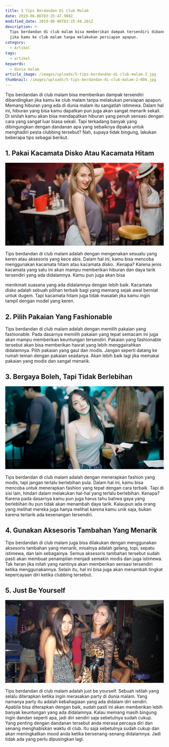 ```yaml
---
title: 5 Tips Berdandan Di Club Malam
date: 2019-06-06T03:25:47.988Z
modified_date: 2019-06-06T03:25:48.201Z
description: >-
  Tips berdandan di club malam bisa memberikan dampak tersendiri dibandingkan
  jika kamu ke club malam tanpa melakukan persiapan apapun.
category:
  - Artikel
tags:
  - artikel
keywords:
  - dunia malam
article_image: /images/uploads/5-tips-berdandan-di-club-malam-3.jpg
thumbnail: /images/uploads/5-tips-berdandan-di-club-malam-2-004.jpg
---
```

Tips berdandan di club malam bisa memberikan dampak tersendiri dibandingkan jika kamu ke club malam tanpa melakukan persiapan apapun. Memang hiburan yang ada di dunia malam itu sangatlah istimewa. Dalam hal ini, hiburan yang bisa kamu dapatkan pun juga akan sangat menarik sekali. Di sinilah kamu akan bisa mendapatkan hiburan yang penuh sensasi dengan cara yang sangat luar biasa sekali. Tapi terkadang banyak yang dibingungkan dengan dandanan apa yang sebaiknya dipakai untuk menghadiri pesta clubbing tersebut? Nah, supaya tidak bingung, lakukan beberapa tips sebagai berikut.



## 1. Pakai Kacamata Disko Atau Kacamata Hitam

![5 Tips Berdandan Di Club Malam](/images/uploads/5-tips-berdandan-di-club-malam-3.jpg)

Tips berdandan di club malam adalah dengan mengenakan sesuatu yang keren atau aksesoris yang kece abis. Dalam hal ini, kamu bisa mencoba menggunakan kacamata hitam atau kacamata disko. .Kenapa? Karena jenis kacamata yang satu ini akan mampu memberikan hiburan dan daya tarik tersendiri yang ada didalamnya. Kamu pun juga akan bisa 

menikmati suasana yang ada didalamnya dengan lebih baik. Kacamata disko adalah sebuah pilihan terbaik bagi yang memang sejak awal berniat untuk dugem. Tapi kacamata hitam juga tidak masalah jika kamu ingin tampil dengan model yang keren.



## 2. Pilih Pakaian Yang Fashionable

Tips berdandan di club malam adalah dengan memilih pakaian yang fashionable. Pada dasarnya memilih pakaian yang tepat semacam ini juga akan mampu memberikan keuntungan tersendiri. Pakaian yang fashionable tersebut akan bisa memberikan hasrat yang lebih menggairahkan didalamnya. Pilih pakaian yang gaul dan modis. Jangan seperti datang ke rumah teman dengan pakaian seadanya. Akan lebih baik lagi jika memakai pakaian yang modis dan sangat menarik. 



## 3. Bergaya Boleh, Tapi Tidak Berlebihan

![5 Tips Berdandan Di Club Malam](/images/uploads/5-tips-berdandan-di-club-malam-2.jpg)

Tips berdandan di club malam adalah dengan menerapkan fashion yang modis, tapi jangan terlalu berlebihan pula. Dalam hal ini, kamu bisa mencoba untuk menerapkan fashion yang tepat dengan cara terbaik. Tapi di sisi lain, hindari dalam melakukan hal-hal yang terlalu berlebihan. Kenapa? Karena pada dasarnya kamu pun juga harus tahu bahwa gaya yang berlebihan itu pun tidak akan menambah daya tarik. Kalaupun ada orang yang melihat mereka juga hanya melihat karena kamu unik saja, bukan karena tertarik ada kesenangan tersendiri.



## 4. Gunakan Aksesoris Tambahan Yang Menarik

Tips berdandan di club malam juga bisa dilakukan dengan menggunakan aksesoris tambahan yang menarik, misalnya adalah gelang, topi, sepatu istimewa, dan lain sebagainya. Semua aksesoris tambahan tersebut sudah pasti akan membuat penampilan menjadi semakin modis dan juga istimewa. Tak heran jika inilah yang nantinya akan memberikan sensasi tersendiri ketika menggunakannya. Selain itu, hal ini bisa juga akan menambah tingkat kepercayaan diri ketika clubbing tersebut.



## 5. Just Be Yourself

![5 Tips Berdandan Di Club Malam](/images/uploads/5-tips-berdandan-di-club-malam-1.jpg)

Tips berdandan di club malam adalah just be yourself. Sebuah istilah yang selalu diterapkan ketika ingin merasakan party di dunia malam. Yang namanya party itu adalah kebahagiaan yang ada didalam diri sendiri. Apabila bisa diterapkan dengan baik, sudah pasti ini akan memberikan lebih banyak keuntungan yang ada didalamnya. Kalau memang masih bingung ingin dandan seperti apa, jadi diri sendiri saja sebetulnya sudah cukup. Yang penting dengan dandanan tersebut anda merasa percaya diri dan senang menghabiskan waktu di club. Itu saja sebetulnya sudah cukup dan akan meningkatkan mood anda ketika bersenang-senang didalamnya. Jadi tidak ada yang perlu dipusingkan lagi.
